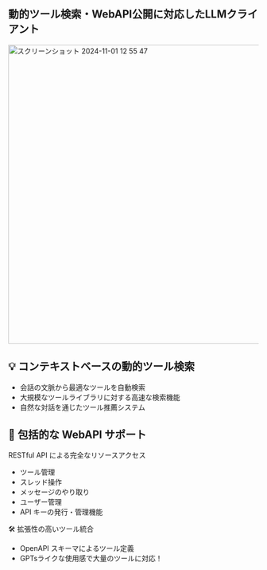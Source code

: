 ## 動的ツール検索・WebAPI公開に対応したLLMクライアント
<img width="600" alt="スクリーンショット 2024-11-01 12 55 47" src="https://github.com/user-attachments/assets/c7ca6684-20a7-44e2-b7ce-b2afd022866e" align="center">

## 💡 コンテキストベースの動的ツール検索
- 会話の文脈から最適なツールを自動検索
- 大規模なツールライブラリに対する高速な検索機能
- 自然な対話を通じたツール推薦システム

## 🔌 包括的な WebAPI サポート
RESTful API による完全なリソースアクセス
- ツール管理
- スレッド操作
- メッセージのやり取り
- ユーザー管理
- API キーの発行・管理機能

🛠 拡張性の高いツール統合
- OpenAPI スキーマによるツール定義
- GPTsライクな使用感で大量のツールに対応！
